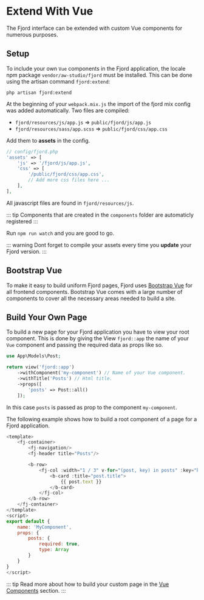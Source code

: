 # Extend With Vue

The Fjord interface can be extended with custom Vue components for numerous purposes.

## Setup

To include your own `Vue` components in the Fjord application, the locale npm package `vendor/aw-studio/fjord` must be installed. This can be done using the artisan command `fjord:extend`:

```shell
php artisan fjord:extend
```

At the beginning of your `webpack.mix.js` the import of the fjord mix config was added automatically. Two files are compiled:

-   `fjord/resources/js/app.js` => `public/fjord/js/app.js`
-   `fjord/resources/sass/app.scss` => `public/fjord/css/app.css`

Add them to **assets** in the config.

```php
// config/fjord.php
'assets' => [
    'js' => '/fjord/js/app.js',
    'css' => [
        '/public/fjord/css/app.css',
        // Add more css files here ...
    ],
],
```

All javascript files are found in `fjord/resources/js`.

::: tip
Components that are created in the `components` folder are automaticly registered
:::

Run `npm run watch` and you are good to go.

::: warning
Dont forget to compile your assets every time you **update** your Fjord version.
:::

## Bootstrap Vue

To make it easy to build uniform Fjord pages, Fjord uses [Bootstrap Vue](https://bootstrap-vue.org/docs/components) for all frontend components. Bootstrap Vue comes with a large number of components to cover all the necessary areas needed to build a site.

## Build Your Own Page

To build a new page for your Fjord application you have to view your root component. This is done by giving the View `fjord::app` the name of your `Vue` component and passing the required data as props like so.

```php
use App\Models\Post;

return view('fjord::app')
    ->withComponent('my-component') // Name of your Vue component.
    ->withTitle('Posts') // Html title.
    ->props([
        'posts' => Post::all()
    ]);
```

In this case `posts` is passed as prop to the component `my-component`.

The following example shows how to build a root component of a page for a Fjord application.

```javascript
<template>
    <fj-container>
        <fj-navigation/>
        <fj-header title="Posts"/>

        <b-row>
            <fj-col :width="1 / 3" v-for="(post, key) in posts" :key="key">
                <b-card :title="post.title">
                    {{ post.text }}
                </b-card>
            </fj-col>
        </b-row>
    </fj-container>
</template>
<script>
export default {
    name: 'MyComponent',
    props: {
        posts: {
            required: true,
            type: Array
        }
    }
}
</script>
```

::: tip
Read more about how to build your custom page in the [Vue Components](/docs/frontend/components.html#custom-pages) section.
:::
